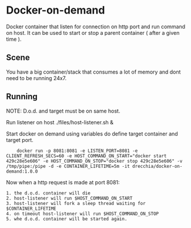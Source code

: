 # Docker-on-demand
Docker container that listen for connection on http port and run command on host. It can be used to start or stop a parent container ( after a given time ).

Scene
-----
You have a big container/stack that consumes a lot of memory and dont need to be running 24x7.


Running
-------

NOTE: D.o.d. and target must be on same host.

Run listener on host
    ./files/host-listener.sh &

Start docker on demand using variables do define target container and target port.

        docker run -p 8081:8081 -e LISTEN_PORT=8081 -e CLIENT_REFRESH_SECS=60 -e HOST_COMMAND_ON_START="docker start 429c28e5e606" -e HOST_COMMAND_ON_STOP="docker stop 429c28e5e606" -v /tmp/pipe:/pipe -d -e CONTAINER_LIFETIME=5m -it drecchia/docker-on-demand:1.0.0

Now when a http request is made at port 8081:

    1. the d.o.d. container will die
    2. host-listener will run $HOST_COMMAND_ON_START 
    3. host-listener will fork a sleep thread waiting for $CONTAINER_LIFETIME
    4. on timeout host-listener will run $HOST_COMMAND_ON_STOP
    5. whe d.o.d. container will be started again.

